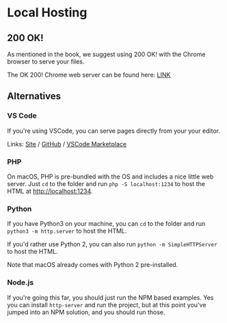# Local Hosting

## 200 OK!

As mentioned in the book, we suggest using 200 OK! with the Chrome browser to serve your files.

The OK 200! Chrome web server can be found here: [LINK](https://chrome.google.com/webstore/detail/web-server-for-chrome/ofhbbkphhbklhfoeikjpcbhemlocgigb?hl=en)

## Alternatives

### VS Code

If you're using VSCode, you can serve pages directly from your your editor.

Links: [Site](https://ritwickdey.github.io/vscode-live-server/) / [GitHub](https://github.com/ritwickdey/vscode-live-server) / [VSCode Marketplace](https://marketplace.visualstudio.com/items?itemName=ritwickdey.LiveServer)

### PHP

On macOS, PHP is pre-bundled with the OS and includes a nice little web server. Just `cd` to the folder and run `php -S localhost:1234` to host the HTML at [http://localhost:1234](http://localhost:1234).

### Python

If you have Python3 on your machine, you can `cd` to the folder and run `python3 -m http.server` to host the HTML.

If you'd rather use Python 2, you can also run `python -m SimpleHTTPServer` to host the HTML.

Note that macOS already comes with Python 2 pre-installed.

### Node.js

If you're going this far, you should just run the NPM based examples. Yes you can install `http-server` and run the project, but at this point you've jumped into an NPM solution, and you should run those.
